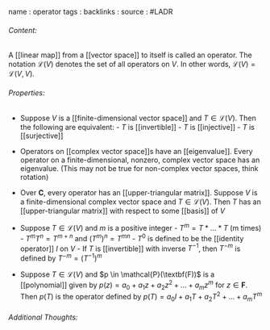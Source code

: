 name : operator
tags : 
backlinks : 
source : #LADR

###### Content:
A [[linear map]] from a [[vector space]] to itself is called an operator. The notation $\mathcal{L}(V)$ denotes the set of all operators on $V$. In other words, $\mathcal{L}(V)=\mathcal{L}(V,V)$.

###### Properties:
- Suppose $V$ is a [[finite-dimensional vector space]] and $T \in \mathcal{L}(V)$. Then the following are equivalent:
		- $T$ is [[invertible]]
		- $T$ is [[injective]]
		- $T$ is [[surjective]]

- Operators on [[complex vector space]]s have an [[eigenvalue]]. Every operator on a finite-dimensional, nonzero, complex vector space has an eigenvalue. (This may not be true for non-complex vector spaces, think rotation)

- Over $\textbf{C}$, every operator has an [[upper-triangular matrix]]. Suppose $V$ is a finite-dimensional complex vector space and $T \in \mathcal{L}(V)$. Then $T$ has an [[upper-triangular matrix]] with respect to some [[basis]] of $V$

- Suppose $T \in \mathcal{L}(V)$ and *m* is a positive integer
		- $T^m = T*...*T$ (m times)
		- $T^mT^n = T^{m+n}$ and $(T^m)^n = T^{mn}$
		- $T^0$ is defined to be the [[identity operator]] $I$ on $V$
		- If $T$ is [[invertible]] with inverse $T^{-1}$, then $T^{-m}$ is defined by $T^{-m} = (T^{-1})^m$

- Suppose $T \in \mathcal{L}(V)$ and $p \in \mathcal{P}(\textbf(F))$ is a [[polynomial]] given by $p(z) = a_0+a_1z+a_2z^2+...+a_mz^m$ for $z \in \textbf{F}$. Then $p(T)$ is the operator defined by $p(T) = a_0I+a_1T + a_2T^2+...+a_mT^m$

###### Additional Thoughts:
